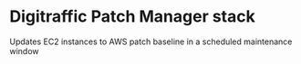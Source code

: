 # Digitraffic Patch Manager stack
Updates EC2 instances to AWS patch baseline in a scheduled maintenance window
